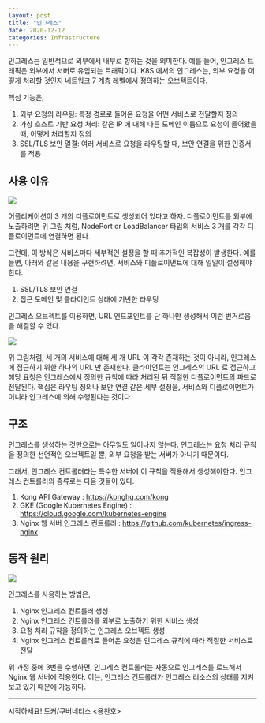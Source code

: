 ```yaml
---
layout: post
title: "인그레스"
date: 2020-12-12
categories: Infrastructure
---
```


인그레스는 일반적으로 외부에서 내부로 향하는 것을 의미한다. 예를 들어, 인그레스 트래픽은 외부에서 서버로 유입되는 트래픽이다.
K8S 에서의 인그레스는, 외부 요청을 어떻게 처리할 것인지 네트워크 7 계층 레벨에서 정의하는 오브젝트이다.

핵심 기능은,

1. 외부 요청의 라우팅: 특정 경로로 들어온 요청을 어떤 서비스로 전달할지 정의
2. 가상 호스트 기반 요청 처리: 같은 IP 에 대해 다른 도메인 이름으로 요청이 들어왔을 때, 어떻게 처리할지 정의
3. SSL/TLS 보안 열결: 여러 서비스로 요청을 라우팅할 때, 보안 연결을 위한 인증서를 적용

## 사용 이유

![](/source/image/deployment-service.png)

어플리케이션이 3 개의 디플로이먼트로 생성되어 있다고 하자.
디플로이먼트를 외부에 노출하려면 위 그림 처럼, NodePort or LoadBalancer 타입의 서비스 3 개를 각각 디플로이먼트에 연결하면 된다.

그런데, 이 방식은 서비스마다 세부적인 설정을 할 때 추가적인 복잡성이 발생한다.
예를 들면, 아래와 같은 내용을 구현하려면, 서비스와 디플로이먼트에 대해 일일이 설정해야한다.

1. SSL/TLS 보안 연결
2. 접근 도메인 및 클라이언트 상태에 기반한 라우팅

인그레스 오브젝트를 이용하면, URL 엔드포인트를 단 하나만 생성해서 이런 번거로움을 해결할 수 있다.

![](/source/image/deployment-service-ingress.png)

위 그림처럼, 세 개의 서비스에 대해 세 개 URL 이 각각 존재하는 것이 아니라, 인그레스에 접근하기 위한 하나의 URL 만 존재한다.
클라이언트는 인그레스의 URL 로 접근하고 해당 요청은 인그레스에서 정의한 규칙에 따라 처리된 뒤 적절한 디플로이먼트의 파드로 전달된다.
핵심은 라우팅 정의나 보안 연결 같은 세부 설정을, 서비스와 디플로이먼트가 이니라 인그레스에 의해 수행된다는 것이다.

## 구조

인그레스를 생성하는 것만으로는 아무일도 일어나지 않는다.
인그레스는 요청 처리 규칙을 정의한 선언적인 오브젝트일 뿐, 외부 요청을 받는 서버가 아니기 때문이다.

그래서, 인그레스 컨트롤러라는 특수한 서버에 이 규칙을 적용해서 생성해야한다.
인그레스 컨트롤러의 종류로는 다음 것들이 있다.

1. Kong API Gateway : https://konghq.com/kong
2. GKE (Google Kubernetes Engine) : https://cloud.google.com/kubernetes-engine
3. Nginx 웹 서버 인그레스 컨트롤러 : https://github.com/kubernetes/ingress-nginx

## 동작 원리

![](/source/image/ingress-controller-all.png)

인그레스를 사용하는 방법은,

1. Nginx 인그레스 컨트롤러 생성
2. Nginx 인그레스 컨트롤러를 외부로 노출하기 위한 서비스 생성
3. 요청 처리 규칙을 정의하는 인그레스 오브젝트 생성
4. Nginx 인그레스 컨트롤러로 들어온 요청은 인그레스 규칙에 따라 적절한 서비스로 전달

위 과정 중에 3번을 수행하면, 인그레스 컨트롤러는 자동으로 인그레스를 로드해서 Nginx 웹 서버에 적용한다.
이는, 인그레스 컨트롤러가 인그레스 리소스의 상태를 지켜보고 있기 때문에 가능하다.

---

시작하세요! 도커/쿠버네티스 <용찬호>